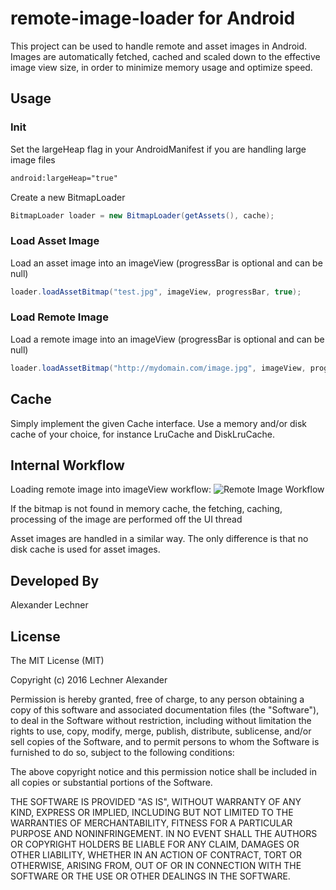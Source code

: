 # remote-image-loader for Android
This project can be used to handle remote and asset images in Android. Images are automatically fetched, cached and scaled down to the effective image view size, in order to minimize memory usage and optimize speed.

## Usage

### Init
Set the largeHeap flag in your AndroidManifest if you are handling large image files
```xml
android:largeHeap="true"
```
Create a new BitmapLoader
```java
BitmapLoader loader = new BitmapLoader(getAssets(), cache);
```

### Load Asset Image
Load an asset image into an imageView (progressBar is optional and can be null)
```java
loader.loadAssetBitmap("test.jpg", imageView, progressBar, true);
```
### Load Remote Image
Load a remote image into an imageView (progressBar is optional and can be null)
```java
loader.loadAssetBitmap("http://mydomain.com/image.jpg", imageView, progressBar, true);
```

## Cache
Simply implement the given Cache interface. Use a memory and/or disk cache of your choice, for instance LruCache and DiskLruCache. 

## Internal Workflow
Loading remote image into imageView workflow:
![Remote Image Workflow](/remoteImageWorkflow.png)

If the bitmap is not found in memory cache, the fetching, caching, processing of the image are performed off the UI thread

Asset images are handled in a similar way. The only difference is that no disk cache is used for asset images.

## Developed By
Alexander Lechner

## License 
The MIT License (MIT)

Copyright (c) 2016 Lechner Alexander

Permission is hereby granted, free of charge, to any person obtaining a copy
of this software and associated documentation files (the "Software"), to deal
in the Software without restriction, including without limitation the rights
to use, copy, modify, merge, publish, distribute, sublicense, and/or sell
copies of the Software, and to permit persons to whom the Software is
furnished to do so, subject to the following conditions:

The above copyright notice and this permission notice shall be included in all
copies or substantial portions of the Software.

THE SOFTWARE IS PROVIDED "AS IS", WITHOUT WARRANTY OF ANY KIND, EXPRESS OR
IMPLIED, INCLUDING BUT NOT LIMITED TO THE WARRANTIES OF MERCHANTABILITY,
FITNESS FOR A PARTICULAR PURPOSE AND NONINFRINGEMENT. IN NO EVENT SHALL THE
AUTHORS OR COPYRIGHT HOLDERS BE LIABLE FOR ANY CLAIM, DAMAGES OR OTHER
LIABILITY, WHETHER IN AN ACTION OF CONTRACT, TORT OR OTHERWISE, ARISING FROM,
OUT OF OR IN CONNECTION WITH THE SOFTWARE OR THE USE OR OTHER DEALINGS IN THE
SOFTWARE.
